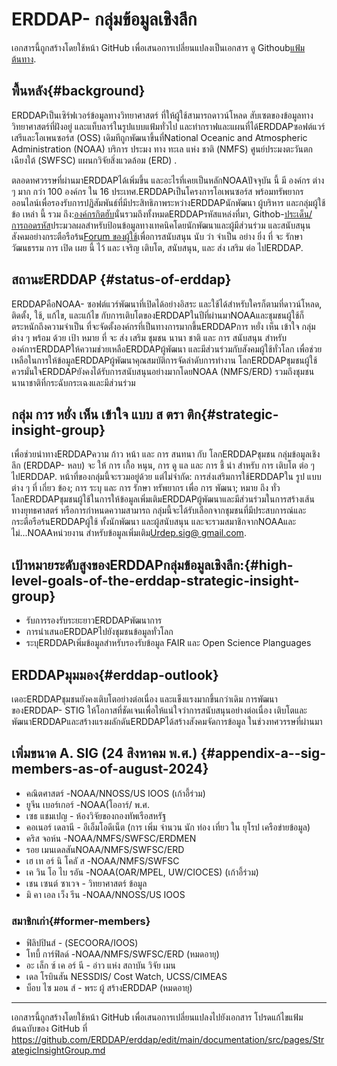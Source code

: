 # ERDDAP- กลุ่มข้อมูลเชิงลึก

เอกสารนี้ถูกสร้างโดยใช้หน้า GitHub เพื่อเสนอการเปลี่ยนแปลงเป็นเอกสาร ดู Githoub[แฟ้มต้นทาง](https://github.com/ERDDAP/erddap/blob/main/documentation/src/pages/StrategicInsightGroup.md).

## พื้นหลัง{#background} 
ERDDAPเป็นเซิร์ฟเวอร์ข้อมูลทางวิทยาศาสตร์ ที่ให้ผู้ใช้สามารถดาวน์โหลด สับเซตของข้อมูลทางวิทยาศาสตร์ที่ฝังอยู่ และแท็บลาร์ในรูปแบบแฟ้มทั่วไป และทํากราฟและแผนที่ได้ERDDAPซอฟต์แวร์เสรีและโอเพนซอร์ส (OSS) เดิมทีถูกพัฒนาขึ้นที่National Oceanic and Atmospheric Administration  (NOAA) บริการ ประมง ทาง ทะเล แห่ง ชาติ (NMFS) ศูนย์ประมงตะวันตกเฉียงใต้ (SWFSC) แผนกวิจัยสิ่งแวดล้อม (ERD) .

ตลอดทศวรรษที่ผ่านมาERDDAPได้เพิ่มขึ้น และอะไรที่เคยเป็นหลักNOAAปัจจุบัน นี้ มี องค์กร ต่าง ๆ มาก กว่า 100 องค์กร ใน 16 ประเทศ.ERDDAPเป็นโครงการโอเพนซอร์ส พร้อมทรัพยากรออนไลน์เพื่อรองรับการปฏิสัมพันธ์ที่มีประสิทธิภาพระหว่างERDDAPนักพัฒนา ผู้บริหาร และกลุ่มผู้ใช้ ข้อ เหล่า นี้ รวม ถึง:[องค์กรกิตฮับ](https://github.com/erddap)นั่นรวมถึงทั้งหมดERDDAPรหัสแหล่งที่มา, Githob-[ประเด็น/ การถอดรหัส](https://github.com/ERDDAP/erddap/discussions)ประมวลผลสําหรับป้อนข้อมูลทางเทคนิคโดยนักพัฒนาและผู้มีส่วนร่วม และสนับสนุนสังคมอย่างกระตือรือร้น[Forum ของผู้ใช้](https://groups.google.com/g/erddap)เพื่อการสนับสนุน นับ ว่า จําเป็น อย่าง ยิ่ง ที่ จะ รักษา วัฒนธรรม การ เปิด เผย นี้ ไว้ และ เจริญ เติบโต, สนับสนุน, และ ส่ง เสริม ต่อ ไปERDDAP.

## สถานะERDDAP {#status-of-erddap} 
ERDDAPคือNOAA- ซอฟต์แวร์พัฒนาที่เปิดได้อย่างอิสระ และใช้ได้สําหรับใครก็ตามที่ดาวน์โหลด, ติดตั้ง, ใช้, แก้ไข, และแก้ไข กับการเติบโตของERDDAPในปีที่ผ่านมาNOAAและชุมชนผู้ใช้ก็ตระหนักถึงความจําเป็น ที่จะจัดตั้งองค์กรที่เป็นทางการมากขึ้นERDDAPการ หยั่ง เห็น เข้าใจ กลุ่ม ต่าง ๆ พร้อม ด้วย เป้า หมาย ที่ จะ ส่ง เสริม ชุมชน นานา ชาติ และ การ สนับสนุน สําหรับ องค์การERDDAPให้ความช่วยเหลือERDDAPผู้พัฒนา และมีส่วนร่วมกับสังคมผู้ใช้ทั่วโลก เพื่อช่วยเหลือในการให้ข้อมูลERDDAPผู้พัฒนาคุณสมบัติการจัดลําดับการทํางาน โลกERDDAPชุมชนผู้ใช้ควรมั่นใจERDDAPยังคงได้รับการสนับสนุนอย่างมากโดยNOAA  (NMFS/ERD) รวมถึงชุมชนนานาชาติที่กระฉับกระเฉงและมีส่วนร่วม

## กลุ่ม การ หยั่ง เห็น เข้าใจ แบบ ส ตรา ติก{#strategic-insight-group} 
เพื่อช่วยนําทางERDDAPความ ก้าว หน้า และ การ สนทนา กับ โลกERDDAPชุมชน กลุ่มข้อมูลเชิงลึก (ERDDAP- หลบ) จะ ให้ การ เกื้อ หนุน, การ ดู แล และ การ ชี้ นํา สําหรับ การ เติบโต ต่อ ๆ ไปERDDAP. หน้าที่ของกลุ่มนี้จะรวมอยู่ด้วย แต่ไม่จํากัด: การส่งเสริมการใช้ERDDAPใน รูป แบบ ต่าง ๆ ที่ เกี่ยว ข้อง; การ ระบุ และ การ รักษา ทรัพยากร เพื่อ การ พัฒนา; หมาย ถึง ทั่ว โลกERDDAPชุมชนผู้ใช้ในการให้ข้อมูลเพิ่มเติมERDDAPผู้พัฒนาและมีส่วนร่วมในการสร้างเส้นทางยุทธศาสตร์ หรือการกําหนดความสามารถ กลุ่มนี้จะได้รับเลือกจากชุมชนที่มีประสบการณ์และกระตือรือร้นERDDAPผู้ใช้ ทั้งนักพัฒนา และผู้สนับสนุน และจะรวมสมาชิกจากNOAAและไม่...NOAAหน่วยงาน สําหรับข้อมูลเพิ่มเติม[Urdep.sig@ gmail.com](mailto:erddap.sig@gmail.com).

## เป้าหมายระดับสูงของERDDAPกลุ่มข้อมูลเชิงลึก:{#high-level-goals-of-the-erddap-strategic-insight-group} 
* รับการรองรับระยะยาวERDDAPพัฒนาการ
* การนําเสนอERDDAPไปยังชุมชนข้อมูลทั่วโลก
* ระบุERDDAPเพิ่มข้อมูลสําหรับรองรับข้อมูล FAIR และ Open Science Planguages

## ERDDAPมุมมอง{#erddap-outlook} 
เดอะERDDAPชุมชนยังคงเติบโตอย่างต่อเนื่อง และแข็งแรงมากขึ้นกว่าเดิม การพัฒนาของERDDAP- STIG ให้โอกาสที่ชัดเจนเพื่อให้แน่ใจว่าการสนับสนุนอย่างต่อเนื่อง เติบโตและพัฒนาERDDAPและสร้างแรงผลักดันERDDAPได้สร้างสังคมจัดการข้อมูล ในช่วงทศวรรษที่ผ่านมา

## เพิ่มขนาด A. SIG (24 สิงหาคม พ.ศ.)  {#appendix-a--sig-members-as-of-august-2024} 
* คณิตศาสตร์ -NOAA/NNOSS/US IOOS (เก้าอี้ร่วม) 
* ยูจีน เบอร์เกอร์ -NOAA(โออาร์/ พ.ศ.
* เซธ แชมเปญ - ห้องวิจัยของกองทัพเรือสหรัฐ
* คอเนอร์ เดลานี - อีเอ็มโอดีเน็ต (การ เพิ่ม จํานวน นัก ท่อง เที่ยว ใน ยุโรป เครือข่ายข้อมูล) 
* คริส จอห์น -NOAA/NMFS/SWFSC/ERDMEN
* รอย เมนเดลสันNOAA/NMFS/SWFSC/ERD
* เฮ เท อร์ นิ โคลั ส -NOAA/NMFS/SWFSC
* เค วิน โอ ไบ รอัน -NOAA(OAR/MPEL, UW/CIOCES) (เก้าอี้ร่วม) 
* เชน เซนต์ ซาเวจ - วิทยาศาสตร์ ข้อมูล
* มิ คา เอล เว็ง รีน -NOAA/NNOSS/US IOOS

### สมาชิกเก่า{#former-members} 
* ฟิลิปปินส์ - (SECOORA/IOOS)  
* โทบี้ การ์ฟิลด์ -NOAA/NMFS/SWFSC/ERD  (หมดอายุ) 
* อะ เล็ก ซ์ เค อร์ นี - อ่าว แห่ง สถาบัน วิจัย เมน
* เดล โรบินสัน NESSDIS/ Cost Watch, UCSS/CIMEAS
* บ็อบ ไซ มอน ส์ - พระ ผู้ สร้างERDDAP  (หมดอายุ) 

---

เอกสารนี้ถูกสร้างโดยใช้หน้า GitHub เพื่อเสนอการเปลี่ยนแปลงไปยังเอกสาร โปรดแก้ไขแฟ้มต้นฉบับของ GitHub ที่[ https://github.com/ERDDAP/erddap/edit/main/documentation/src/pages/StrategicInsightGroup.md ](https://github.com/ERDDAP/erddap/edit/main/documentation/src/pages/StrategicInsightGroup.md)

